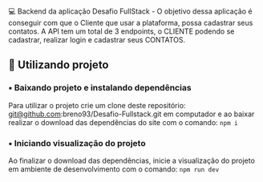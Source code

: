 💻 Backend da aplicação Desafio FullStack - O objetivo dessa aplicação é conseguir com que o Cliente que usar a plataforma, possa cadastrar seus contatos.
    A API tem um total de 3 endpoints, o CLIENTE podendo se cadastrar, realizar login e cadastrar seus CONTATOS.


🎲 Utilizando projeto
---------------------

### ▪️ Baixando projeto e instalando dependências

Para utilizar o projeto crie um clone deste repositório: git@github.com:breno93/Desafio-Fullstack.git em computador e ao baixar realizar o download das dependências do site com o comando: `npm i`

### ▪️ Iniciando visualização do projeto

Ao finalizar o download das dependências, inicie a visualização do projeto em ambiente de desenvolvimento com o comando: `npm run dev`



